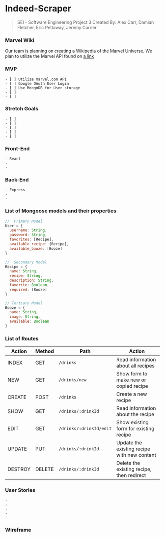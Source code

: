 # Indeed-Scraper
  > SEI - Software Engineering Project 3 
  > Created By: Alex Carr, Damian Fletcher, Eric Pettaway, Jeremy Currier

### Marvel Wiki
  Our team is planning on creating a Wikipedia of the Marvel Universe. We plan to utilize the Marvel API found on [a link](https://www.marvel.com/)


### MVP
    - [ ] Utilize marvel.com API
    - [ ] Google OAuth User Login
    - [ ] Use MongoDB for User storage
    - [ ] 
    - [ ] 


### Stretch Goals
    - [ ] 
    - [ ] 
    - [ ] 
    - [ ] 
    - [ ] 


### Front-End
    - React
    -
    -


### Back-End
    - Express
    -
    -


### List of Mongoose models and their properties
```js
//  Primary Model
User = {
  username: String,
  password: String,
  favorites: [Recipe],
  available_recipe: [Recipe],
  available_booze: [Booze]
}

//  Secondary Model
Recipe = {
  name: String,
  recipe: String,
  description: String,
  favorite: Boolean,
  required: [Booze]
}

// Tertiary Model
Booze = {
  name: String,
  image: String,
  available: Boolean
}
```


### List of Routes
| Action | Method | Path                    | Action                                                               |
| ------ | ------ | ----------------------- | -------------------------------------------------------------------- |
| INDEX  | GET    | `/drinks`               | Read information about all recipes                                   |
| NEW    | GET    | `/drinks/new`           | Show form to make new or copied recipe                               |
| CREATE | POST   | `/drinks`               | Create a new recipe                                                  |
| SHOW   | GET    | `/drinks/:drinkId`      | Read information about the recipe                                    |
| EDIT   | GET    | `/drinks/:drinkId/edit` | Show existing form for existing recipe                               |
| UPDATE | PUT    | `/drinks/:drinkId`      | Update the existing recipe with new content                          |
| DESTROY| DELETE | `/drinks/:drinkId`      | Delete the existing recipe, then redirect                            |


### User Stories
    -
    -
    -
    -
    - 


### Wireframe




